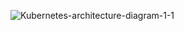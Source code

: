 ![Kubernetes-architecture-diagram-1-1](https://github.com/Abhinavcode13/Kubernetes-devops-projects/assets/126642111/937b8627-f629-4a23-a73c-b2dd138caef8)
